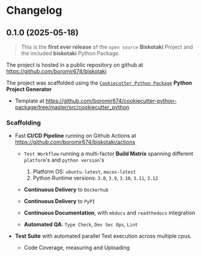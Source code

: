 # Changelog


## 0.1.0 (2025-05-18)

> This is the **first ever release** of the `open source` **Biskotaki** Project and the included **biskotaki** Python Package.

The project is hosted in a public repository on github at https://github.com/boromir674/biskotaki

The project was scaffolded using the [`Cookiecutter Python Package`](https://python-package-generator.readthedocs.io/en/master/) **Python Project Generator**

- Template at https://github.com/boromir674/cookiecutter-python-package/tree/master/src/cookiecutter_python

### Scaffolding

- Fast **CI/CD Pipeline** running on Github Actions at https://github.com/boromir674/biskotaki/actions

  - `Test Workflow` running a multi-factor **Build Matrix** spanning different `platform`'s and `python version`'s
    1. Platform OS: `ubuntu-latest`, `macos-latest`
    2. Python Runtime versions: `3.8`, `3.9`, `3.10`, `3.11`, `3.12`

  - **Continuous Delivery** to `Dockerhub`
  - **Continuous Delivery** to `PyPI`
  
  - **Continuous Documentation**, with `mkdocs` and `readthedocs` integration
  - **Automated QA**: `Type Check`, `Dev Sec Ops`, `Lint`

- **Test Suite** with automated parallel Test execution across multiple cpus.
  - Code Coverage, measuring and Uploading

